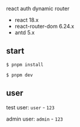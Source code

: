 react auth dynamic router

- react 18.x
- react-router-dom 6.24.x
- antd 5.x

## start

```
$ pnpm install

$ pnpm dev
```

## user

test user: `user` - `123`

admin user: `admin` - `123`